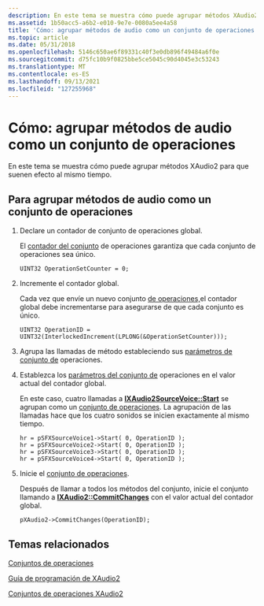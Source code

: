 ```yaml
---
description: En este tema se muestra cómo puede agrupar métodos XAudio2 para que suenen efecto al mismo tiempo.
ms.assetid: 1b50acc5-a6b2-e010-9e7e-0080a5ee4a58
title: 'Cómo: agrupar métodos de audio como un conjunto de operaciones'
ms.topic: article
ms.date: 05/31/2018
ms.openlocfilehash: 5146c650ae6f89331c40f3e0db896f49484a6f0e
ms.sourcegitcommit: d75fc10b9f0825bbe5ce5045c90d4045e3c53243
ms.translationtype: MT
ms.contentlocale: es-ES
ms.lasthandoff: 09/13/2021
ms.locfileid: "127255968"
---
```

# <a name="how-to-group-audio-methods-as-an-operation-set"></a>Cómo: agrupar métodos de audio como un conjunto de operaciones

En este tema se muestra cómo puede agrupar métodos XAudio2 para que suenen efecto al mismo tiempo.

## <a name="to-group-audio-methods-as-an-operation-set"></a>Para agrupar métodos de audio como un conjunto de operaciones

1.  Declare un contador de conjunto de operaciones global.

    El [contador del conjunto](operation-sets.md) de operaciones garantiza que cada conjunto de operaciones sea único.

    ```
    UINT32 OperationSetCounter = 0;
    ```

    

2.  Incremente el contador global.

    Cada vez que envíe un nuevo conjunto [de operaciones,](operation-sets.md)el contador global debe incrementarse para asegurarse de que cada conjunto es único.

    ```
    UINT32 OperationID = UINT32(InterlockedIncrement(LPLONG(&OperationSetCounter)));
    ```

    

3.  Agrupa las llamadas de método estableciendo sus [parámetros de conjunto de](operation-sets.md) operaciones.

4.  Establezca los [parámetros del conjunto de](operation-sets.md) operaciones en el valor actual del contador global.

    En este caso, cuatro llamadas a [**IXAudio2SourceVoice::Start**](/windows/win32/api/xaudio2/nf-xaudio2-ixaudio2sourcevoice-start) se agrupan como un [conjunto de operaciones](operation-sets.md). La agrupación de las llamadas hace que los cuatro sonidos se inicien exactamente al mismo tiempo.

    ```
    hr = pSFXSourceVoice1->Start( 0, OperationID );
    hr = pSFXSourceVoice2->Start( 0, OperationID );
    hr = pSFXSourceVoice3->Start( 0, OperationID );
    hr = pSFXSourceVoice4->Start( 0, OperationID );
    ```

    

5.  Inicie el [conjunto de operaciones](operation-sets.md).

    Después de llamar a todos los métodos del conjunto, inicie el conjunto llamando a [**IXAudio2::CommitChanges**](/windows/win32/api/xaudio2/nf-xaudio2-ixaudio2-commitchanges) con el valor actual del contador global.

    ```
    pXAudio2->CommitChanges(OperationID);
    ```

    

## <a name="related-topics"></a>Temas relacionados

<dl> <dt>

[Conjuntos de operaciones](operation-sets.md)
</dt> <dt>

[Guía de programación de XAudio2](programming-guide.md)
</dt> <dt>

[Conjuntos de operaciones XAudio2](xaudio2-operation-sets.md)
</dt> </dl>

 

 

